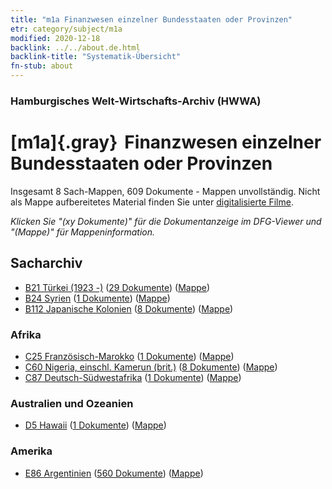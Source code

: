 ```yaml
---
title: "m1a Finanzwesen einzelner Bundesstaaten oder Provinzen"
etr: category/subject/m1a
modified: 2020-12-18
backlink: ../../about.de.html
backlink-title: "Systematik-Übersicht"
fn-stub: about
---
```


### Hamburgisches Welt-Wirtschafts-Archiv (HWWA)
# [m1a]{.gray}&#8201; Finanzwesen einzelner Bundesstaaten oder Provinzen&#160; 




Insgesamt 8 Sach-Mappen, 609 Dokumente - Mappen unvollständig.
Nicht als Mappe aufbereitetes Material finden Sie unter [digitalisierte Filme](/film/h1_sh).

_Klicken Sie "(xy Dokumente)" für die Dokumentanzeige im DFG-Viewer und "(Mappe)" für Mappeninformation._

## Sacharchiv



- [B21 Türkei (1923 -)](../../../geo/about.de.html#B21) (<a href="https://dfg-viewer.de/show/?tx_dlf[id]=https://pm20.zbw.eu/mets/sh/1411xx/141111/1448xx/144843/public.mets.de.xml" target="_blank">29 Dokumente</a>) ([Mappe](http://purl.org/pressemappe20/folder/sh/141111,144843))
- [B24 Syrien](../../../geo/about.de.html#B24) (<a href="https://dfg-viewer.de/show/?tx_dlf[id]=https://pm20.zbw.eu/mets/sh/1411xx/141114/1448xx/144843/public.mets.de.xml" target="_blank">1 Dokumente</a>) ([Mappe](http://purl.org/pressemappe20/folder/sh/141114,144843))
- [B112 Japanische Kolonien](../../../geo/about.de.html#B112) (<a href="https://dfg-viewer.de/show/?tx_dlf[id]=https://pm20.zbw.eu/mets/sh/1412xx/141273/1448xx/144843/public.mets.de.xml" target="_blank">8 Dokumente</a>) ([Mappe](http://purl.org/pressemappe20/folder/sh/141273,144843))

### Afrika

- [C25 Französisch-Marokko](../../../geo/about.de.html#C25) (<a href="https://dfg-viewer.de/show/?tx_dlf[id]=https://pm20.zbw.eu/mets/sh/1413xx/141358/1448xx/144843/public.mets.de.xml" target="_blank">1 Dokumente</a>) ([Mappe](http://purl.org/pressemappe20/folder/sh/141358,144843))
- [C60 Nigeria, einschl. Kamerun (brit.)](../../../geo/about.de.html#C60) (<a href="https://dfg-viewer.de/show/?tx_dlf[id]=https://pm20.zbw.eu/mets/sh/1414xx/141409/1448xx/144843/public.mets.de.xml" target="_blank">8 Dokumente</a>) ([Mappe](http://purl.org/pressemappe20/folder/sh/141409,144843))
- [C87 Deutsch-Südwestafrika](../../../geo/about.de.html#C87) (<a href="https://dfg-viewer.de/show/?tx_dlf[id]=https://pm20.zbw.eu/mets/sh/1414xx/141450/1448xx/144843/public.mets.de.xml" target="_blank">1 Dokumente</a>) ([Mappe](http://purl.org/pressemappe20/folder/sh/141450,144843))

### Australien und Ozeanien

- [D5 Hawaii](../../../geo/about.de.html#D5) (<a href="https://dfg-viewer.de/show/?tx_dlf[id]=https://pm20.zbw.eu/mets/sh/1415xx/141595/1448xx/144843/public.mets.de.xml" target="_blank">1 Dokumente</a>) ([Mappe](http://purl.org/pressemappe20/folder/sh/141595,144843))

### Amerika

- [E86 Argentinien](../../../geo/about.de.html#E86) (<a href="https://dfg-viewer.de/show/?tx_dlf[id]=https://pm20.zbw.eu/mets/sh/1416xx/141692/1448xx/144843/public.mets.de.xml" target="_blank">560 Dokumente</a>) ([Mappe](http://purl.org/pressemappe20/folder/sh/141692,144843))


